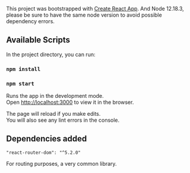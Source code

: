 This project was bootstrapped with [Create React App](https://github.com/facebook/create-react-app).
And Node 12.18.3, please be sure to have the same node version to avoid possible dependency errors.

## Available Scripts

In the project directory, you can run:

### `npm install`

### `npm start`

Runs the app in the development mode.<br />
Open [http://localhost:3000](http://localhost:3000) to view it in the browser.

The page will reload if you make edits.<br />
You will also see any lint errors in the console.

## Dependencies added

```
"react-router-dom": "^5.2.0"
```

For routing purposes, a very common library.
